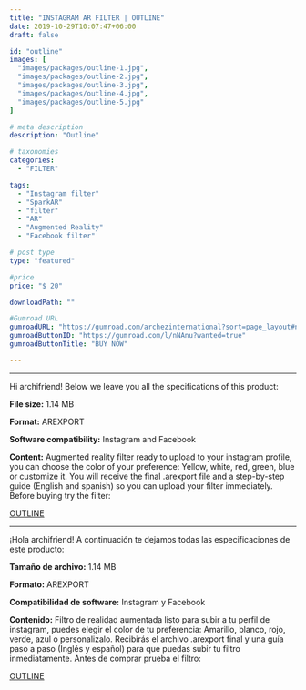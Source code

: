 ```yaml
---
title: "INSTAGRAM AR FILTER | OUTLINE"
date: 2019-10-29T10:07:47+06:00
draft: false

id: "outline"
images: [
  "images/packages/outline-1.jpg",
  "images/packages/outline-2.jpg",
  "images/packages/outline-3.jpg",
  "images/packages/outline-4.jpg",
  "images/packages/outline-5.jpg"
]

# meta description
description: "Outline"

# taxonomies
categories:
  - "FILTER"

tags:
  - "Instagram filter"
  - "SparkAR"
  - "filter"
  - "AR"
  - "Augmented Reality"
  - "Facebook filter"

# post type
type: "featured"

#price
price: "$ 20"

downloadPath: ""

#Gumroad URL
gumroadURL: "https://gumroad.com/archezinternational?sort=page_layout#nNAnu"
gumroadButtonID: "https://gumroad.com/l/nNAnu?wanted=true"
gumroadButtonTitle: "BUY NOW"

---
```


___

Hi archifriend! Below we leave you all the specifications of this product:

**File size:** 1.14 MB

**Format:** AREXPORT

**Software compatibility:** Instagram and Facebook

**Content:** Augmented reality filter ready to upload to your instagram profile, you can choose the color of your preference: Yellow, white, red, green, blue or customize it. You will receive the final .arexport file and a step-by-step guide (English and spanish) so you can upload your filter immediately. Before buying try the filter: 


[OUTLINE](https://www.instagram.com/ar/3523956021051979/)
_____

¡Hola archifriend! A continuación te dejamos todas las especificaciones de este producto:

**Tamaño de archivo:** 1.14 MB

**Formato:** AREXPORT

**Compatibilidad de software:** Instagram y Facebook

**Contenido:** Filtro de realidad aumentada listo para subir a tu perfil de instagram, puedes elegir el color de tu preferencia: Amarillo, blanco, rojo, verde, azul o personalizalo. Recibirás el archivo .arexport final y una guía paso a paso (Inglés y español) para que puedas subir tu filtro inmediatamente. Antes de comprar prueba el filtro: 


[OUTLINE](https://www.instagram.com/ar/3523956021051979/)